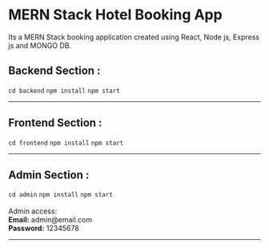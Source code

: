<h1>MERN Stack Hotel Booking App</h1>
<p>Its a MERN Stack booking application created using React, Node js, Express js and MONGO DB.</p>

<h2>Backend Section :</h2>
<code>cd backend</code>
<code>npm install</code>
<code>npm start</code>
<hr/>
<h2>Frontend Section :</h2>
<code>cd frontend</code>
<code>npm install</code>
<code>npm start</code>
<hr/>
<h2>Admin Section :</h2>
<code>cd admin</code>
<code>npm install</code>
<code>npm start</code><br><br>
Admin access:<br>
<b>Email:</b> admin@email.com<br>
<b>Password:</b> 12345678<br>
<hr/>
